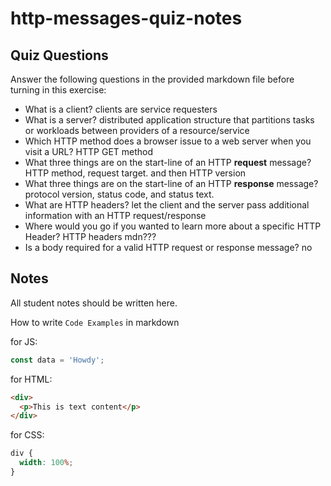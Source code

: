 # http-messages-quiz-notes

## Quiz Questions

Answer the following questions in the provided markdown file before turning in this exercise:

- What is a client?
  clients are service requesters
- What is a server?
  distributed application structure that partitions tasks or workloads between providers of a resource/service
- Which HTTP method does a browser issue to a web server when you visit a URL?
  HTTP GET method
- What three things are on the start-line of an HTTP **request** message?
  HTTP method, request target. and then HTTP version
- What three things are on the start-line of an HTTP **response** message?
  protocol version, status code, and status text.
- What are HTTP headers?
  let the client and the server pass additional information with an HTTP request/response
- Where would you go if you wanted to learn more about a specific HTTP Header?
  HTTP headers mdn???
- Is a body required for a valid HTTP request or response message?
  no

## Notes

All student notes should be written here.

How to write `Code Examples` in markdown

for JS:

```javascript
const data = 'Howdy';
```

for HTML:

```html
<div>
  <p>This is text content</p>
</div>
```

for CSS:

```css
div {
  width: 100%;
}
```
